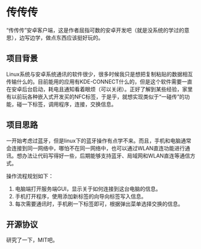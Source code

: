 # 传传传

“传传传”安卓客户端，这是作者屈指可数的安卓开发吧（就是没系统的学过的意思），边写边学，做点东西应该挺好玩的。

## 项目背景

Linux系统与安卓系统通讯的软件很少，很多时候我只是想把复制粘贴的数据相互传输什么的。目前能用的应用有KDE-CONNECT什么的，但是这个软件需要一直在安卓后台启动，耗电且通知看着眼烦（可以关闭）。正好了解到某些经验，家里有以前玩各种嵌入式开发买的NFC标签，于是乎，就想实现类似于“一碰传”的功能，碰一下标签，调用程序，连接，交换信息。

## 项目思路

一开始考虑过蓝牙，但是linux下的蓝牙操作有点学不来。而且，手机和电脑通常会连接到同一网络中，哪怕不在同一网络中，也可以通过WLAN直连功能进行通讯。想办法让代码写得好一些，后期能够支持蓝牙、局域网和WLAN直连等通信方式。

操作流程规划如下：

1. 电脑端打开服务端GUI，显示关于如何连接到这台电脑的信息。
2. 手机打开程序，使用添加新标签的向导向标签写入信息。
3. 每次需要通讯时，手机刷一下标签即可，根据弹出菜单选择交换的信息。

## 开源协议

研究了一下，MIT吧。
